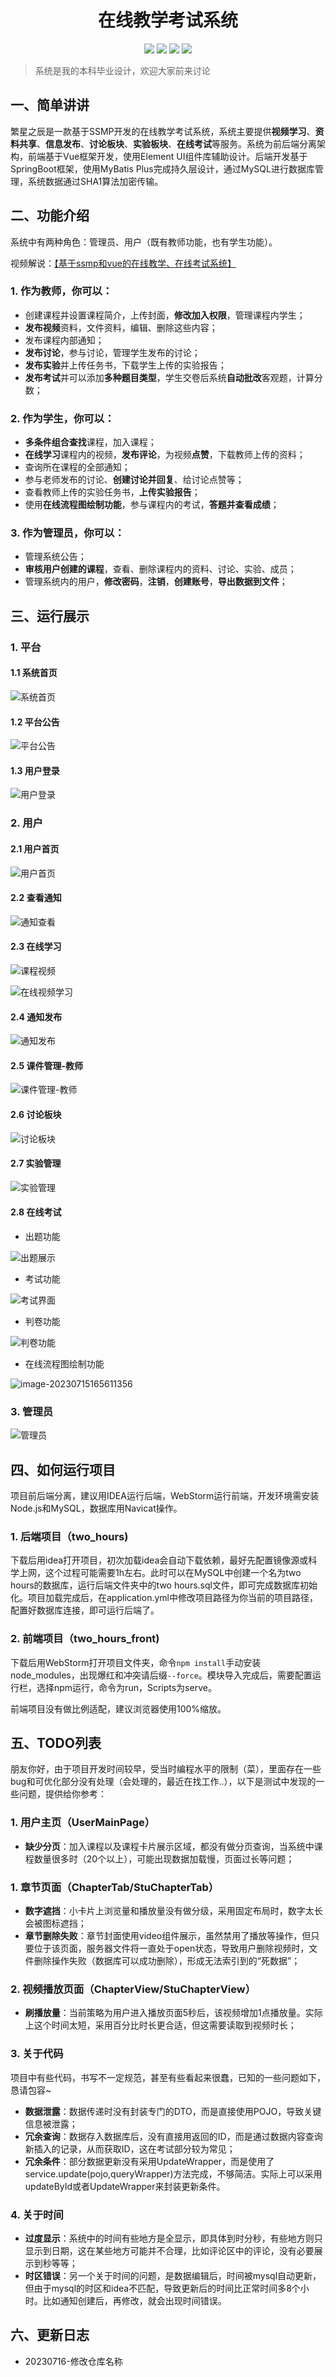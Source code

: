 <p>
    <h1 align="center">在线教学考试系统</h1>
</p>
<p align="center">
	<img src="https://img.shields.io/badge/jdk-1.8-orange.svg"/>
    <img src="https://img.shields.io/badge/spring-2.x-yellow.svg"/>
    <img src="https://img.shields.io/badge/mybatis-3.x-blue.svg"/>
    <img src="https://img.shields.io/badge/license-MIT-brightgreen.svg"/>
</p>

> 系统是我的本科毕业设计，欢迎大家前来讨论

## 一、简单讲讲

繁星之辰是一款基于SSMP开发的在线教学考试系统，系统主要提供**视频学习**、**资料共享**、**信息发布**、**讨论板块**、**实验板块**、**在线考试**等服务。系统为前后端分离架构，前端基于Vue框架开发，使用Element UI组件库辅助设计。后端开发基于SpringBoot框架，使用MyBatis Plus完成持久层设计，通过MySQL进行数据库管理，系统数据通过SHA1算法加密传输。

## 二、功能介绍

系统中有两种角色：管理员、用户（既有教师功能，也有学生功能）。

视频解说：[【基于ssmp和vue的在线教学、在线考试系统】](https://www.bilibili.com/video/BV1xo4y1b7Uf/?share_source=copy_web&vd_source=e0625528859727378ed9b12a0b289e5d) 

### 1. 作为教师，你可以：

- 创建课程并设置课程简介，上传封面，**修改加入权限**，管理课程内学生；
- **发布视频**资料，文件资料，编辑、删除这些内容；
- 发布课程内部通知；
- **发布讨论**，参与讨论，管理学生发布的讨论；
- **发布实验**并上传任务书，下载学生上传的实验报告；
- **发布考试**并可以添加**多种题目类型**，学生交卷后系统**自动批改**客观题，计算分数；

### 2. 作为学生，你可以：

- **多条件组合查找**课程，加入课程；
- **在线学习**课程内的视频，**发布评论**，为视频**点赞**，下载教师上传的资料；
- 查询所在课程的全部通知；
- 参与老师发布的讨论、**创建讨论并回复**、给讨论点赞等；
- 查看教师上传的实验任务书，**上传实验报告**；
- 使用**在线流程图绘制功能**，参与课程内的考试，**答题并查看成绩**；

### 3. 作为管理员，你可以：

- 管理系统公告；
- **审核用户创建的课程**，查看、删除课程内的资料、讨论、实验、成员；
- 管理系统内的用户，**修改密码**，**注销**，**创建账号**，**导出数据到文件**；

## 三、运行展示

### 1. 平台

#### 1.1 系统首页

![系统首页](./assets/系统首页.png)

#### 1.2 平台公告

![平台公告](./assets/平台公告.png)

#### 1.3 用户登录

![用户登录](./assets/用户登录.png)

### 2. 用户

#### 2.1 用户首页

![用户首页](./assets/用户首页.png)

#### 2.2 查看通知

![通知查看](./assets/通知查看.png)

#### 2.3 在线学习

![课程视频](./assets/课程视频.jpg)

![在线视频学习](./assets/在线视频学习.png)

#### 2.4 通知发布

![通知发布](./assets/通知发布.jpg)

#### 2.5 课件管理-教师

![课件管理-教师](./assets/课件管理-教师.png)

#### 2.6 讨论板块

![讨论板块](./assets/讨论板块.png)

#### 2.7 实验管理

![实验管理](./assets/实验管理)

#### 2.8 在线考试

- 出题功能

![出题展示](./assets/出题展示.png)

- 考试功能

![考试界面](./assets/考试界面.png)

- 判卷功能

![判卷功能](./assets/判卷功能.png)

- 在线流程图绘制功能

![image-20230715165611356](./assets/image-20230715165611356.png)

### 3. 管理员

![管理员](./assets/管理员.png)

## 四、如何运行项目

  项目前后端分离，建议用IDEA运行后端，WebStorm运行前端，开发环境需安装Node.js和MySQL，数据库用Navicat操作。

### 1. 后端项目（two_hours)

下载后用idea打开项目，初次加载idea会自动下载依赖，最好先配置镜像源或科学上网，这个过程可能需要1h左右。此时可以在MySQL中创建一个名为two hours的数据库，运行后端文件夹中的two hours.sql文件，即可完成数据库初始化。项目加载完成后，在application.yml中修改项目路径为你当前的项目路径，配置好数据库连接，即可运行后端了。

### 2. 前端项目（two_hours_front)

下载后用WebStorm打开项目文件夹，命令`npm install`手动安装node_modules，出现爆红和冲突请后缀`--force`。模块导入完成后，需要配置运行栏，选择npm运行，命令为run，Scripts为serve。

前端项目没有做比例适配，建议浏览器使用100%缩放。

## 五、TODO列表

  朋友你好，由于项目开发时间较早，受当时编程水平的限制（菜），里面存在一些bug和可优化部分没有处理（会处理的，最近在找工作..），以下是测试中发现的一些问题，提供给你参考：

### 1. 用户主页（UserMainPage）

  - **缺少分页**：加入课程以及课程卡片展示区域，都没有做分页查询，当系统中课程数量很多时（20个以上），可能出现数据加载慢，页面过长等问题；

### 1. 章节页面（ChapterTab/StuChapterTab）

  - **数字遮挡**：小卡片上浏览量和播放量没有做分级，采用固定布局时，数字太长会被图标遮挡；
  - **章节删除失败**：章节封面使用video组件展示，虽然禁用了播放等操作，但只要位于该页面，服务器文件将一直处于open状态，导致用户删除视频时，文件删除操作失败（数据库可以成功删除），形成无法索引到的“死数据”；

  ### 2. 视频播放页面（ChapterView/StuChapterView）

  - **刷播放量**：当前策略为用户进入播放页面5秒后，该视频增加1点播放量。实际上这个时间太短，采用百分比时长更合适，但这需要读取到视频时长；

  ### 3. 关于代码

  项目中有些代码，书写不一定规范，甚至有些看起来很蠢，已知的一些问题如下，恳请包容~

  - **数据泄露**：数据传递时没有封装专门的DTO，而是直接使用POJO，导致关键信息被泄露；
  - **冗余查询**：数据存入数据库后，没有直接用返回的ID，而是通过数据内容查询新插入的记录，从而获取ID，这在考试部分较为常见；
  - **冗余条件**：部分数据更新没有采用UpdateWrapper，而是使用了service.update(pojo,queryWrapper)方法完成，不够简洁。实际上可以采用updateById或者UpdateWrapper来封装更新条件。

  ### 4. 关于时间

  - **过度显示**：系统中的时间有些地方是全显示，即具体到时分秒，有些地方则只显示到日期，这在某些地方可能并不合理，比如评论区中的评论，没有必要展示到秒等等；
  - **时区错误**：另一个关于时间的问题，是数据编辑后，时间被mysql自动更新，但由于mysql的时区和idea不匹配，导致更新后的时间比正常时间多8个小时。比如通知创建后，再修改，就会出现时间错误。

## 六、更新日志

- 20230716-修改仓库名称
